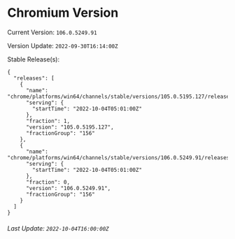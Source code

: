 # Chromium Version

Current Version: `106.0.5249.91`

Version Update: `2022-09-30T16:14:00Z`

Stable Release(s):
```
{
  "releases": [
    {
      "name": "chrome/platforms/win64/channels/stable/versions/105.0.5195.127/releases/1664859660",
      "serving": {
        "startTime": "2022-10-04T05:01:00Z"
      },
      "fraction": 1,
      "version": "105.0.5195.127",
      "fractionGroup": "156"
    },
    {
      "name": "chrome/platforms/win64/channels/stable/versions/106.0.5249.91/releases/1664859660",
      "serving": {
        "startTime": "2022-10-04T05:01:00Z"
      },
      "fraction": 0,
      "version": "106.0.5249.91",
      "fractionGroup": "156"
    }
  ]
}
```

###### Last Update: `2022-10-04T16:00:00Z`
